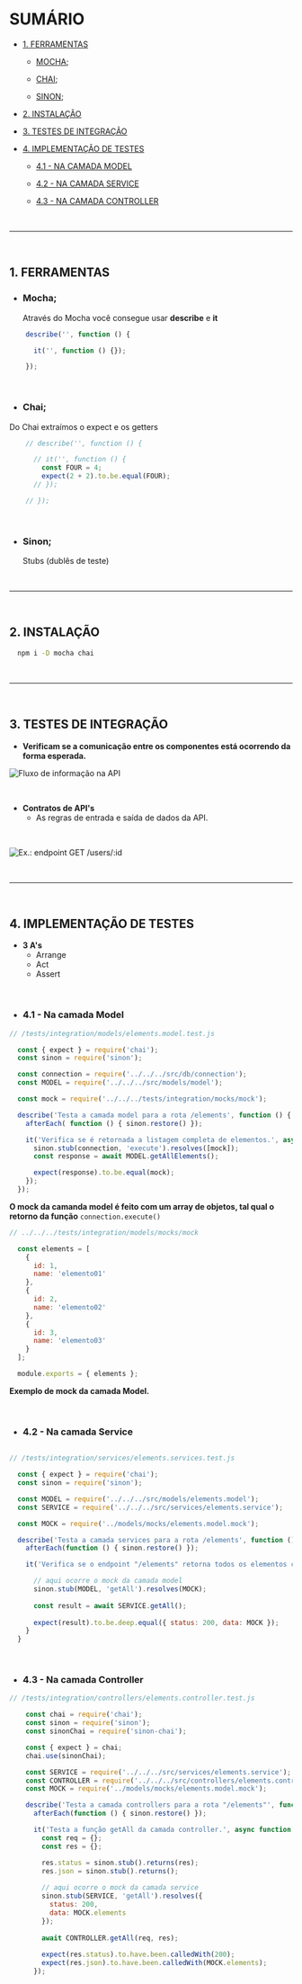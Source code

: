 # SUMÁRIO
- [1. FERRAMENTAS](#ferramentas)

  - [MOCHA](#mocha);

  - [CHAI](#chai);

  - [SINON](#sinon);

- [2. INSTALAÇÃO](#instalação)

- [3. TESTES DE INTEGRAÇÃO](#3-testes-de-integração)

- [4. IMPLEMENTAÇÃO DE TESTES](#4-implementação-de-testes)

  - [4.1 - NA CAMADA MODEL](#41---na-camada-model)

  - [4.2 - NA CAMADA SERVICE](#42---na-camada-service)

  - [4.3 - NA CAMADA CONTROLLER](#43---na-camada-controller)

<br /> 
<hr>
<br />

## <strong>1. FERRAMENTAS</strong>
  - ### <strong>Mocha;</strong>
    <p>Através do Mocha você consegue usar <strong>describe</strong> e <strong>it</strong> </p>

  ```js
      describe('', function () {

        it('', function () {}); 

      });
  ```

 
  <br />

  - ### <strong>Chai;</strong>
  <p>Do Chai extraímos o expect e os getters</p>

  ```js
      // describe('', function () {

        // it('', function () {
          const FOUR = 4;
          expect(2 + 2).to.be.equal(FOUR);
        // }); 

      // });
  ```

  <br />


  - ### <strong>Sinon;</strong>
    <p>Stubs (dublês de teste)</p> 

<br /> 
<hr>
<br />

## <strong>2. INSTALAÇÃO</strong>

  ```sh
    npm i -D mocha chai
  ```
<br />
<hr>
<br />

## <strong>3. TESTES DE INTEGRAÇÃO</strong>
  - <strong>Verificam se a comunicação entre os componentes está ocorrendo da forma esperada.</strong>

  ![Fluxo de informação na API](https://github.com/lucasbarreto92/WEB-DEV-RESUMOS/blob/main/TESTES/INTEGRATION/public/Captura%20de%20Tela%202023-02-15%20%C3%A0s%2017.32.07.png)

  <br />

  - <strong>Contratos de API's</strong>
    - As regras de entrada e saída de dados da API.

  <br />


![Ex.: endpoint GET /users/:id](https://github.com/lucasbarreto92/WEB-DEV-RESUMOS/blob/main/TESTES/INTEGRATION/public/Captura%20de%20Tela%202023-02-15%20%C3%A0s%2017.21.58.png)

<br />
<hr>
<br />

## <strong>4. IMPLEMENTAÇÃO DE TESTES</strong>

  - <strong>3 A's</strong>
    - Arrange
    - Act
    - Assert

  <br />

  - ### <strong> 4.1 - Na camada Model</strong>

  ```js
  // /tests/integration/models/elements.model.test.js

    const { expect } = require('chai');
    const sinon = require('sinon');

    const connection = require('../../../src/db/connection');
    const MODEL = require('../../../src/models/model');

    const mock = require('../../../tests/integration/mocks/mock');

    describe('Testa a camada model para a rota /elements', function () {
      afterEach( function () { sinon.restore() });

      it('Verifica se é retornada a listagem completa de elementos.', async function () {
        sinon.stub(connection, 'execute').resolves([mock]);
        const response = await MODEL.getAllElements();

        expect(response).to.be.equal(mock);
      });
    });
  ```

  <strong>O mock da camanda model é feito com um array de objetos, tal qual o retorno da função</strong> <code>connection.execute()</code> 
  
  ```js
  // ../../../tests/integration/models/mocks/mock

    const elements = [
      {
        id: 1, 
        name: 'elemento01'
      },
      {
        id: 2,
        name: 'elemento02'
      },
      {
        id: 3,
        name: 'elemento03'
      }
    ];

    module.exports = { elements };
  ``` 
  <p><strong>Exemplo de mock da camada Model.</strong></p>

  <br />

  - ### <strong>4.2 - Na camada Service</strong>
  
  ```js

  // /tests/integration/services/elements.services.test.js

    const { expect } = require('chai');
    const sinon = require('sinon');

    const MODEL = require('../../../src/models/elements.model');
    const SERVICE = require('../../../src/services/elements.service');

    const MOCK = require('../models/mocks/elements.model.mock');

    describe('Testa a camada services para a rota /elements', function () {
      afterEach(function () { sinon.restore() });

      it('Verifica se o endpoint "/elements" retorna todos os elementos cadastrados.', async function () {

        // aqui ocorre o mock da camada model
        sinon.stub(MODEL, 'getAll').resolves(MOCK);
        
        const result = await SERVICE.getAll();
        
        expect(result).to.be.deep.equal({ status: 200, data: MOCK });
      }
    }
  ```

<br />

  - ### <strong>4.3 - Na camada Controller</strong>

  ```js
  // /tests/integration/controllers/elements.controller.test.js

      const chai = require('chai');
      const sinon = require('sinon');
      const sinonChai = require('sinon-chai');

      const { expect } = chai;
      chai.use(sinonChai);

      const SERVICE = require('../../../src/services/elements.service');
      const CONTROLLER = require('../../../src/controllers/elements.controllers');
      const MOCK = require('../models/mocks/elements.model.mock');

      describe('Testa a camada controllers para a rota "/elements"', function () {
        afterEach(function () { sinon.restore() });

        it('Testa a função getAll da camada controller.', async function () {
          const req = {};
          const res = {};

          res.status = sinon.stub().returns(res);
          res.json = sinon.stub().returns();
          
          // aqui ocorre o mock da camada service
          sinon.stub(SERVICE, 'getAll').resolves({
            status: 200,
            data: MOCK.elements
          });
          
          await CONTROLLER.getAll(req, res);
          
          expect(res.status).to.have.been.calledWith(200);
          expect(res.json).to.have.been.calledWith(MOCK.elements);
        });
  ```

